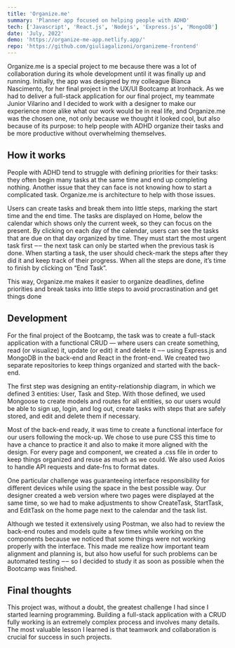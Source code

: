 ```yaml
---
title: 'Organize.me'
summary: 'Planner app focused on helping people with ADHD'
tech: ['Javascript', 'React.js', 'Nodejs', 'Express.js', 'MongoDB']
date: 'July, 2022'
demo: 'https://organize-me-app.netlify.app/'
repo: 'https://github.com/giuliagalizoni/organizeme-frontend'
---
```


Organize.me is a special project to me because there was a lot of collaboration during its whole development until it was finally up and running. Initially, the app was designed by my colleague Bianca Nascimento, for her final project in the UX/UI Bootcamp at Ironhack. As we had to deliver a full-stack application for our final project, my teammate Junior Vilarino and I decided to work with a designer to make our experience more alike what our work would be in real life, and Organize.me was the chosen one, not only because we thought it looked cool, but also because of its purpose: to help people with ADHD organize their tasks and be more productive without overwhelming themselves.

## How it works

People with ADHD tend to struggle with defining priorities for their tasks: they often begin many tasks at the same time and end up completing nothing. Another issue that they can face is not knowing how to start a complicated task. Organize.me is architecture to help with those issues.

Users can create tasks and break them into little steps, marking the start time and the end time. The tasks are displayed on Home, below the calendar which shows only the current week, so they can focus on the present. By clicking on each day of the calendar, users can see the tasks that are due on that day organized by time. They must start the most urgent task first ‒‒ the next task can only be started when the previous task is done. When starting a task, the user should check-mark the steps after they did it and keep track of their progress. When all the steps are done, it’s time to finish by clicking on “End Task”.

This way, Organize.me makes it easier to organize deadlines, define priorities and break tasks into little steps to avoid procrastination and get things done

## Development

For the final project of the Bootcamp, the task was to create a full-stack application with a functional CRUD — where users can create something, read (or visualize) it, update (or edit) it and delete it ‒‒ using Express.js and MongoDB in the back-end and React in the front-end. We created two separate repositories to keep things organized and started with the back-end.

The first step was designing an entity-relationship diagram, in which we defined 3 entities: User, Task and Step. With those defined, we used Mongoose to create models and routes for all entities, so our users would be able to sign up, login, and log out, create tasks with steps that are safely stored, and edit and delete them if necessary.

Most of the back-end ready, it was time to create a functional interface for our users following the mock-up. We chose to use pure CSS this time to have a chance to practice it and also to make it more aligned with the design. For every page and component, we created a .css file in order to keep things organized and reuse as much as we could. We also used Axios to handle API requests and date-fns to format dates.

One particular challenge was guaranteeing interface responsibility for different devices while using the space in the best possible way. Our designer created a web version where two pages were displayed at the same time, so we had to make adjustments to show CreateTask, StartTask, and EditTask on the home page next to the calendar and the task list.

Although we tested it extensively using Postman, we also had to review the back-end routes and models quite a few times while working on the components because we noticed that some things were not working properly with the interface. This made me realize how important team alignment and planning is, but also how useful for such problems can be automated testing ‒‒ so I decided to study it as soon as possible when the Bootcamp was finished.

## Final thoughts

This project was, without a doubt, the greatest challenge I had since I started learning programming. Building a full-stack application with a CRUD fully working is an extremely complex process and involves many details. The most valuable lesson I learned is that teamwork and collaboration is crucial for success in such projects.
